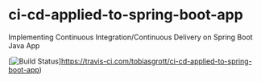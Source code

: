# ci-cd-applied-to-spring-boot-app
Implementing Continuous Integration/Continuous Delivery on Spring Boot Java App

[![Build Status](https://travis-ci.com/tobiasgrott/ci-cd-applied-to-spring-boot-app.svg)]https://travis-ci.com/tobiasgrott/ci-cd-applied-to-spring-boot-app)
